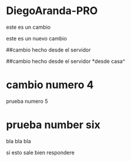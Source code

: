 # DiegoAranda-PRO
este es un cambio

este es un nuevo cambio

##cambio hecho desde el servidor

##cambio hecho desde el servidor *desde casa^ 

# cambio numero 4 

prueba numero 5

# prueba number six

bla bla bla 

 si esto sale bien respondere
